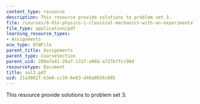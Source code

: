 ```yaml
---
content_type: resource
description: This resource provide solutions to problem set 3.
file: /courses/8-01x-physics-i-classical-mechanics-with-an-experimental-focus-fall-2002/21a3882fb3e6cc396e63d46a0656c885_sol3.pdf
file_type: application/pdf
learning_resource_types:
- Assignments
ocw_type: OCWFile
parent_title: Assignments
parent_type: CourseSection
parent_uid: 200a7e41-26a7-1317-a96b-a727b7fcc90d
resourcetype: Document
title: sol3.pdf
uid: 21a3882f-b3e6-cc39-6e63-d46a0656c885
---
```

This resource provide solutions to problem set 3.

